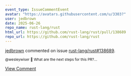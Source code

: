 ```yaml
---
event_type: IssueCommentEvent
avatar: "https://avatars.githubusercontent.com/u/3303?"
user: jedbrown
date: 2025-06-26
repo_name: rust-lang/rust
html_url: https://github.com/rust-lang/rust/pull/138689
repo_url: https://github.com/rust-lang/rust
---
```


<a href='https://github.com/jedbrown' target='_blank'>jedbrown</a> commented on issue <a href='https://github.com/rust-lang/rust/pull/138689' target='_blank'>rust-lang/rust#138689</a>.

<small>@wesleywiser :wave: What are the next steps for this PR?...</small>

<a href='https://github.com/rust-lang/rust/pull/138689' target='_blank'>View Comment</a>